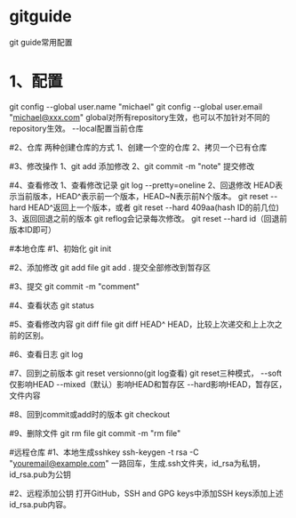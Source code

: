# gitguide
git guide常用配置
# 1、配置
git config --global user.name "michael"
git config --global user.email "michael@xxx.com"
global对所有repository生效，也可以不加针对不同的repository生效。
--local配置当前仓库

#2、仓库
两种创建仓库的方式
1、创建一个空的仓库
2、拷贝一个已有仓库

#3、修改操作
1、git add 添加修改
2、git commit -m "note" 提交修改

#4、查看修改
1、查看修改记录
git log --pretty=oneline
2、回退修改
HEAD表示当前版本，HEAD^表示前一个版本，HEAD~N表示前N个版本。
git reset --hard HEAD^返回上一个版本，或者
git reset --hard 409aa(hash ID的前几位)
3、返回回退之前的版本
git reflog会记录每次修改。
git reset --hard  id（回退前版本ID即可）



#本地仓库
#1、初始化
git init

#2、添加修改
git add file
git add . 提交全部修改到暂存区 

#3、提交
git commit -m "comment"

#4、查看状态
git status

#5、查看修改内容
git diff file
git diff HEAD^ HEAD，比较上次递交和上上次之前的区别。

#6、查看日志
git log

#7、回到之前版本
git reset versionno(git log查看)
git reset三种模式，
--soft仅影响HEAD
--mixed（默认）影响HEAD和暂存区
--hard影响HEAD，暂存区，文件内容

#8、回到commit或add时的版本
git checkout

#9、删除文件
git rm file
git commit -m "rm file"



#远程仓库
#1、本地生成sshkey
ssh-keygen -t rsa -C "youremail@example.com"
一路回车，生成.ssh文件夹，id_rsa为私钥，id_rsa.pub为公钥

#2、远程添加公钥
打开GitHub，SSH and GPG keys中添加SSH keys添加上述id_rsa.pub内容。


